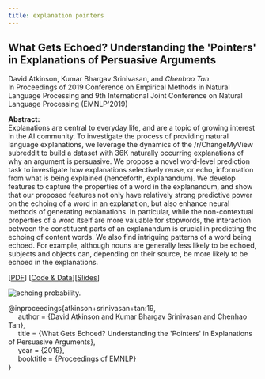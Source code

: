 ```yaml
---
title: explanation pointers
---
```


## What Gets Echoed? Understanding the 'Pointers' in Explanations of Persuasive Arguments


David Atkinson, Kumar Bhargav Srinivasan, and _Chenhao Tan_.          
In Proceedings of 2019 Conference on Empirical Methods in Natural Language Processing and 9th International Joint Conference on Natural Language Processing (EMNLP'2019)

**Abstract:**   
Explanations are central to everyday life, and are a topic of growing interest in the AI community. To investigate the process of providing natural language explanations, we leverage the dynamics of the /r/ChangeMyView subreddit to build a dataset with 36K naturally occurring explanations of why an argument is persuasive. We propose a novel word-level prediction task to investigate how explanations selectively reuse, or echo, information from what is being explained (henceforth, explanandum). We develop features to capture the properties of a word in the explanandum, and show that our proposed features not only have relatively strong predictive power on the echoing of a word in an explanation, but also enhance neural methods of generating explanations. In particular, while the non-contextual properties of a word itself are more valuable for stopwords, the interaction between the constituent parts of an explanandum is crucial in predicting the echoing of content words. We also find intriguing patterns of a word being echoed. For example, although nouns are generally less likely to be echoed, subjects and objects can, depending on their source, be more likely to be echoed in the explanations.

[[PDF](https://chenhaot.com/pubs/explanations/explanation-pointers.pdf)]
[[Code & Data](https://github.com/davatk/what-gets-echoed/)][[Slides](/pubs/explanations/explanation-pointer-slides.pdf)]

![echoing probability.](https://chenhaot.com/pubs/explanations/explanations-echoing-explananda.png)

@inproceedings{atkinson+srinivasan+tan:19,   
&nbsp;&nbsp;&nbsp;&nbsp;
author = {David Atkinson and Kumar Bhargav Srinivasan and Chenhao Tan},   
&nbsp;&nbsp;&nbsp;&nbsp;
title = {What Gets Echoed? Understanding the 'Pointers' in Explanations of Persuasive Arguments},   
&nbsp;&nbsp;&nbsp;&nbsp;
year = {2019},   
&nbsp;&nbsp;&nbsp;&nbsp;
booktitle = {Proceedings of EMNLP}   
}



[//]: <> (links for collaborators)
[lada_adamic]: http://www.ladamic.com/
[tal_august]: https://homes.cs.washington.edu/~taugust/
[jon_cai]: https://joncaizheng.com/
[claire_cardie]: http://www.cs.cornell.edu/home/cardie/
[ed_chi]: http://www-users.cs.umn.edu/~echi/
[eunsol_choi]: http://homes.cs.washington.edu/~eunsol/home.html
[yejin_choi]: https://homes.cs.washington.edu/~yejin/
[dallas_card]: http://www.cs.cmu.edu/~dcard/
[elizabeth_clark]: https://homes.cs.washington.edu/~eaclark7/
[cristian_danescu_niculescu_mizil]: http://www.cs.cornell.edu/~cristian/
[adrien_friggeri]: http://www.friggeri.net/
[evgeniy_gabrilovich]: http://www.cs.technion.ac.il/~gabr/
[jack_hessel]: http://www.cs.cornell.edu/~jhessel/
[david_huffaker]: http://www.davehuffaker.com
[isil_erel]: http://u.osu.edu/erel-koksal.1/
[jon_kleinberg]: http://www.cs.cornell.edu/home/kleinber
[gueorgi_kossinets]: https://sites.google.com/site/gkossinets/
[vivian_lai]: https://vivlai.github.io/
[lillian_lee]: http://www.cs.cornell.edu/home/llee
[tao_lei]: http://people.csail.mit.edu/taolei/
[omer_levy]: https://levyomer.wordpress.com/
[ping_li]: http://www.stat.cornell.edu/~li/
[nelson_liu]: https://homes.cs.washington.edu/~nfliu/
[bin_lu]: http://sites.google.com/site/lubin2010/
[qin_lv]: https://www.cs.colorado.edu/~lv/
[michael_macy]: http://www.soc.cornell.edu/faculty/macy.html
[sendhil_mullainathan]: http://scholar.harvard.edu/sendhil/home
[vlad_niculae]: http://vene.ro/
[nigini_oliveira]: https://sites.google.com/view/nigini/
[katharina_reinecke]: https://homes.cs.washington.edu/~reinecke/index.html
[bo_pang]: https://sites.google.com/site/bopang42/
[hao_peng]: https://homes.cs.washington.edu/~hapeng/
[daniel_romero]: http://www.dromero.org/
[anne_ross]: https://homes.cs.washington.edu/~ansross/
[roy_schwartz]: https://homes.cs.washington.edu/~roysch/
[noah_smith]: http://homes.cs.washington.edu/~nasmith/
[alex_smola]: alex.smola.org
[lea_stern]: http://www.leastern.com/
[jimeng_sun]: http://www.sunlab.org/
[jie_tang]: http://keg.cs.tsinghua.edu.cn/persons/johan_ugander
[johan_ugander]: http://people.cam.cornell.edu/~jugander/
[fei_wang]: http://sites.google.com/site/feiwang03/
[shaomei_wu]: http://www.cs.cornell.edu/~sw475/
[ming_zhou]: http://research.microsoft.com/en-us/people/mingzhou
[sebastian_martschat]: http://smartschat.de/
[yangfeng_ji]: http://jiyfeng.github.io/
[michael_weisbach]: https://u.osu.edu/weisbach.2/
[yang_yang]: http://yangy.org/
[shuo_zhang]: http://www.jasondarkblue.com/
